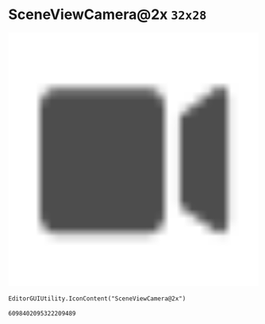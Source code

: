 # SceneViewCamera@2x `32x28`
<img src="/img/SceneViewCamera@2x.png" width=512 height=512>

``` CSharp
EditorGUIUtility.IconContent("SceneViewCamera@2x")
```
```
6098402095322209489
```
